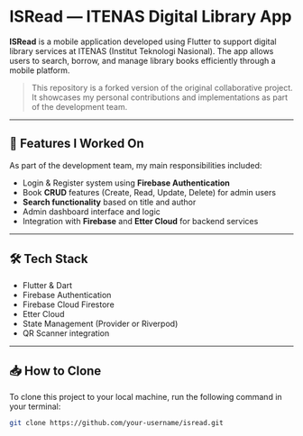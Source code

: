 # ISRead — ITENAS Digital Library App

**ISRead** is a mobile application developed using Flutter to support digital library services at ITENAS (Institut Teknologi Nasional). The app allows users to search, borrow, and manage library books efficiently through a mobile platform.

> This repository is a forked version of the original collaborative project. It showcases my personal contributions and implementations as part of the development team.

---

## 🔧 Features I Worked On

As part of the development team, my main responsibilities included:

- Login & Register system using **Firebase Authentication**
- Book **CRUD** features (Create, Read, Update, Delete) for admin users
- **Search functionality** based on title and author
- Admin dashboard interface and logic
- Integration with **Firebase** and **Etter Cloud** for backend services

---

## 🛠️ Tech Stack

- Flutter & Dart
- Firebase Authentication
- Firebase Cloud Firestore
- Etter Cloud
- State Management (Provider or Riverpod)
- QR Scanner integration

---

## 📥 How to Clone

To clone this project to your local machine, run the following command in your terminal:

```bash
git clone https://github.com/your-username/isread.git
